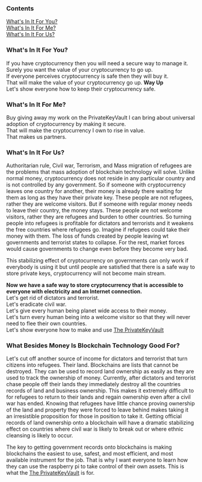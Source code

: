 ### Contents
[What's In It For You?](https://github.com/johnshearing/PrivateKeyVault/tree/master/Motivation#whats-in-it-for-you)  
[What's In It For Me?](https://github.com/johnshearing/PrivateKeyVault/tree/master/Motivation#whats-in-it-for-me)  
[What's In It For Us?](https://github.com/johnshearing/PrivateKeyVault/tree/master/Motivation#whats-in-it-for-us)  

### What's In It For You?  
If you have cryptocurrency then you will need a secure way to manage it.  
Surely you want the value of your cryptocurrency to go up.  
If everyone perceives cryptocurrency is safe then they will buy it.  
That will make the value of your cryptocurrency go up.  **Way Up**  
Let's show everyone how to keep their cryptocurrency safe.  

### What's In It For Me?  
Buy giving away my work on the PrivateKeyVault I can bring about universal adoption of cryptocurrency by making it secure.  
That will make the cryptocurrency I own to rise in value.  
That makes us partners.  

### What's In It For Us?  
Authoritarian rule, Civil war, Terrorism, and Mass migration of refugees are the problems that mass adoption of blockchain technology will solve. Unlike normal money, cryptocurrency does not reside in any particular country and is not controlled by any government. So if someone with cryptocurrency leaves one country for another, their money is already there waiting for them as long as they have their private key. These people are not refugees, rather they are welcome visitors. But if someone with regular money needs to leave their country, the money stays. These people are not welcome visitors, rather they are refugees and burden to other countries. So turning people into refugees is profitable for dictators and terrorists and it weakens the free countries where refugees go. Imagine if refugees could take their money with them. The loss of funds created by people leaving wt governments and terrorist states to collapse. For the rest, market forces would cause governments to change even before they become very bad.  

This stabilizing effect of cryptocurrency on governments can only work if everybody is using it but until people are satisfied that there is a safe way to store private keys, cryptocurrency will not become main stream.  

**Now we have a safe way to store cryptocurrency that is accessible to everyone with electricity and an Internet connection.**  
Let's get rid of dictators and terrorist.  
Let's eradicate civil war.  
Let's give every human being planet wide access to their money.  
Let's turn every human being into a welcome visitor so that they will never need to flee their own countries.  
Let's show everyone how to make and use [The PrivateKeyVault](https://github.com/johnshearing/PrivateKeyVault#privatekeyvault---click-for-open-source-make-instructions)

### What Besides Money Is Blockchain Technology Good For?  
Let's cut off another source of income for dictators and terrorist that turn citizens into refugees. Their land. Blockchains are lists that cannot be destroyed. They can be used to record land ownership as easily as they are used to track the ownership of money. Currently, after dictators and terrorist chase people off their lands they immediately destroy all the countries records of land and business ownership. This makes it extremely difficult to for refugees to return to their lands and regain ownership even after a civil war has ended. Knowing that refugees have little chance proving ownership of the land and property they were forced to leave behind makes taking it an irresistible proposition for those in position to take it. Getting official records of land ownership onto a blockchain will have a dramatic stabilizing effect on countries where civil war is likely to break out or where ethnic cleansing is likely to occur.

The key to getting government records onto blockchains is making blockchains the easiest to use, safest, and most efficient, and most available instrument for the job. That is why I want everyone to learn how they can use the raspberry pi to take control of their own assets. This is what the [The PrivateKeyVault](https://github.com/johnshearing/PrivateKeyVault#privatekeyvault---click-for-open-source-make-instructions) is for.  
